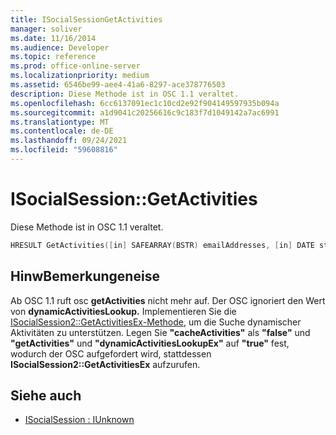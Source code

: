 ```yaml
---
title: ISocialSessionGetActivities
manager: soliver
ms.date: 11/16/2014
ms.audience: Developer
ms.topic: reference
ms.prod: office-online-server
ms.localizationpriority: medium
ms.assetid: 6546be99-aee4-41a6-8297-ace378776503
description: Diese Methode ist in OSC 1.1 veraltet.
ms.openlocfilehash: 6cc6137091ec1c10cd2e92f904149597935b094a
ms.sourcegitcommit: a1d9041c20256616c9c183f7d1049142a7ac6991
ms.translationtype: MT
ms.contentlocale: de-DE
ms.lasthandoff: 09/24/2021
ms.locfileid: "59608816"
---
```

# <a name="isocialsessiongetactivities"></a>ISocialSession::GetActivities

Diese Methode ist in OSC 1.1 veraltet.
  
```cpp
HRESULT GetActivities([in] SAFEARRAY(BSTR) emailAddresses, [in] DATE startTime, [out, retval] BSTR *activities);
```

## <a name="remarks"></a>HinwBemerkungeneise

Ab OSC 1.1 ruft osc **getActivities** nicht mehr auf. Der OSC ignoriert den Wert von **dynamicActivitiesLookup.** Implementieren Sie die [ISocialSession2::GetActivitiesEx-Methode,](isocialsession2-getactivitiesex.md) um die Suche dynamischer Aktivitäten zu unterstützen. Legen Sie **"cacheActivities"** als **"false"** und **"getActivities"** und **"dynamicActivitiesLookupEx"** auf **"true"** fest, wodurch der OSC aufgefordert wird, stattdessen **ISocialSession2::GetActivitiesEx** aufzurufen. 
  
## <a name="see-also"></a>Siehe auch

- [ISocialSession : IUnknown](isocialsessioniunknown.md)

